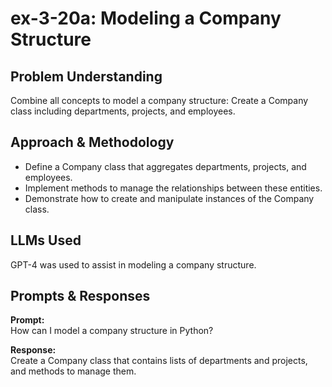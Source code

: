 # ex-3-20a: Modeling a Company Structure

## Problem Understanding
Combine all concepts to model a company structure: Create a Company class including departments, projects, and employees.

## Approach & Methodology
- Define a Company class that aggregates departments, projects, and employees.
- Implement methods to manage the relationships between these entities.
- Demonstrate how to create and manipulate instances of the Company class.

## LLMs Used
GPT-4 was used to assist in modeling a company structure.

## Prompts & Responses
**Prompt:**  
How can I model a company structure in Python?

**Response:**  
Create a Company class that contains lists of departments and projects, and methods to manage them.
